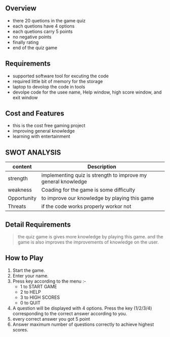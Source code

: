## Overview
- there 20 quetions in the game quiz
- each quetions have 4 options
- each quetions carry 5 points
- no negative points
- finally rating
- end of the quiz game
## Requirements
- supported software tool for excuting the code
- required little bit of memory for the storage 
- laptop to devolop the code in tools
- devolpe code for the usee name, Help window, high score window, and exit window

## Cost and Features
- this is the cost free gaming project
- improving general knowledge
- learning with entertainment

## SWOT ANALYSIS
| content | Description |
|---------| ------------|
| strength | implementing quiz is strength to improve my general knowledge|
| weakness | Coading for the game is some difficulty |
| Opportunity | to improve our knowledge by playing this game |
| Threats | if the code works properly workor not |

## Detail Requirements
> the quiz game is gives more knowledge 
> by playing this game. 
> and the game is also improves
> the improvements of knowledge on the user.

## How to Play
1. Start the game.
2. Enter your name.
3. Press key according to the menu :-
    - 1 to START GAME
    - 2 to HELP
    - 3 to HIGH SCORES
    - 0 to QUIT
4. A question will be displayed with 4 options. Press the key (1/2/3/4) corresponding to the correct answer according to you.
5. every correct answer you got 5 point
6. Answer maximum number of questions correctly to achieve highest scores.
